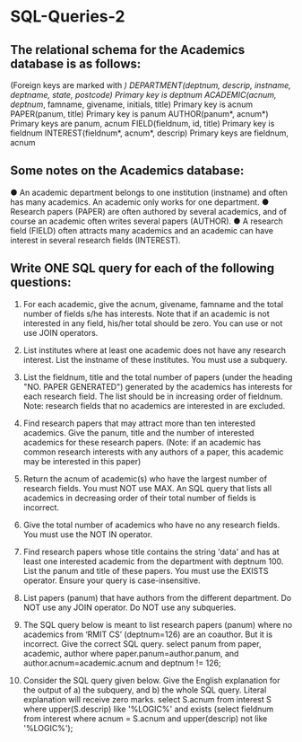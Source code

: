 # SQL-Queries-2

## The relational schema for the Academics database is as follows:
(Foreign keys are marked with *)
DEPARTMENT(deptnum, descrip, instname, deptname, state, postcode) Primary key is deptnum
ACADEMIC(acnum, deptnum*, famname, givename, initials, title) Primary key is acnum
PAPER(panum, title) Primary key is panum
AUTHOR(panum*, acnum*) Primary keys are panum, acnum
FIELD(fieldnum, id, title) Primary key is fieldnum
INTEREST(fieldnum*, acnum*, descrip) Primary keys are fieldnum, acnum 

## Some notes on the Academics database:
●  	An academic department belongs to one institution (instname) and often has many academics. An academic only works for one department.
●  	Research papers (PAPER) are often authored by several academics, and of course an academic often writes several papers (AUTHOR).
●  	A research field (FIELD) often attracts many academics and an academic can have interest in several research fields (INTEREST).

## Write ONE SQL query for each of the following questions:
1) For each academic, give the acnum, givename, famname and the total number of fields s/he has interests. Note that if an academic is not interested in any field, his/her total should be zero. You can use or not use JOIN operators.

2) List institutes where at least one academic does not have any research interest. List the instname of these institutes. You must use a subquery.

3) List the fieldnum, title and the total number of papers (under the heading "NO. PAPER GENERATED") generated by the academics has interests for each research field. The list should be in increasing order of fieldnum.  Note: research fields that no academics are interested in are excluded. 

4) Find research papers that may attract more than ten interested academics.  Give the panum, title and the number of interested academics for these research papers. (Note: if an academic has common research interests with any authors of a paper, this academic may be interested in this paper)

5) Return the acnum of academic(s) who have the largest number of research fields. You must NOT use MAX. An SQL query that lists all academics in decreasing order of their total number of fields is incorrect.

6) Give the total number of academics who have no any research fields.  You must use the NOT IN operator.

7) Find research papers whose title contains the string 'data' and has at least one interested academic from the department with deptnum 100. List the panum and title of these papers. You must use the EXISTS operator. Ensure your query is case-insensitive.

8) List papers (panum) that have authors from the different department. Do NOT use any JOIN operator.  Do NOT use any subqueries.

9) The SQL query below is meant to list research papers (panum) where no academics from  ‘RMIT CS’ (deptnum=126) are an coauthor. But it is incorrect. Give the correct SQL query.
select panum
from paper, academic, author
where paper.panum=author.panum, and author.acnum=academic.acnum and deptnum != 126;

10) Consider the SQL query given below. Give the English explanation for the output of a) the subquery, and b) the whole SQL query. Literal explanation will receive zero marks.
select S.acnum
from interest S
where upper(S.descrip) like '%LOGIC%'
	and exists (select fieldnum
                	from interest
                	where acnum = S.acnum
                    	and upper(descrip) not like '%LOGIC%');
